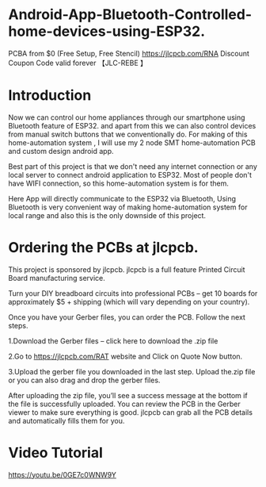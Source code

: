 # Android-App-Bluetooth-Controlled-home-devices-using-ESP32.
PCBA from $0 (Free Setup, Free Stencil) https://jlcpcb.com/RNA Discount Coupon Code valid forever 【JLC-REBE 】

# Introduction
Now we can control our home appliances through our smartphone using Bluetooth feature of ESP32. and apart from this we can also control devices  from manual switch buttons that we conventionally do.
For making of this home-automation system , I will use my 2 node SMT home-automation PCB and custom design android app.

Best part of this project is that we don't need any internet connection or any local server to connect android application to  ESP32.
Most of people don't have WIFI connection, so this home-automation system is for them. 
 
Here App will directly communicate to the ESP32 via Bluetooth,
Using Bluetooth is very convenient way of making home-automation system for local range and also this is the only downside of this project.

# Ordering the PCBs at jlcpcb.

This project is sponsored by jlcpcb. jlcpcb is a full feature Printed Circuit Board manufacturing service.

Turn your DIY breadboard circuits into professional PCBs – get 10 boards for approximately $5 + shipping (which will vary depending on your country).

Once you have your Gerber files, you can order the PCB. Follow the next steps.

1.Download the Gerber files – click here to download the .zip file

2.Go to https://jlcpcb.com/RAT website and Click on Quote Now button.

3.Upload the gerber file you downloaded in the last step. Upload the.zip file or you can also drag and drop the gerber files.

After uploading the zip file, you’ll see a success message at the bottom if the file is successfully uploaded. You can review the PCB in the Gerber viewer to make sure everything is good. jlcpcb can grab all the PCB details and automatically fills them for you.

# Video Tutorial
https://youtu.be/0GE7c0WNW9Y

